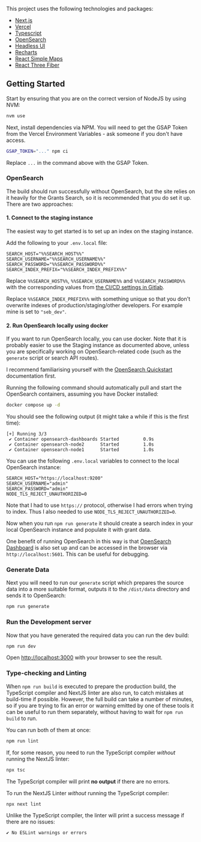 This project uses the following technologies and packages:

-   [Next.js](https://nextjs.org)
-   [Vercel](https://vercel.com)
-   [Typescript](https://www.typescriptlang.org)
-   [OpenSearch](https://opensearch.org)
-   [Headless UI](https://headlessui.com)
-   [Recharts](https://recharts.org)
-   [React Simple Maps](https://www.react-simple-maps.io)
-   [React Three Fiber](https://docs.pmnd.rs/react-three-fiber)

## Getting Started

Start by ensuring that you are on the correct version of NodeJS by using NVM:

```bash
nvm use
```

Next, install dependencies via NPM. You will need to get the GSAP Token from the Vercel Environment Variables - ask someone if you don't have access.

```bash
GSAP_TOKEN="..." npm ci
```

Replace `...` in the command above with the GSAP Token.

### OpenSearch

The build should run successfully without OpenSearch, but the site relies on it heavily for the Grants Search, so it is recommended that you do set it up. There are two approaches:

#### 1. Connect to the staging instance

The easiest way to get started is to set up an index on the staging instance.

Add the following to your `.env.local` file:

```
SEARCH_HOST="%%SEARCH_HOST%%"
SEARCH_USERNAME="%%SEARCH_USERNAME%%"
SEARCH_PASSWORD="%%SEARCH_PASSWORD%%"
SEARCH_INDEX_PREFIX="%%SEARCH_INDEX_PREFIX%%"
```

Replace `%%SEARCH_HOST%%`, `%%SEARCH_USERNAME%%` and `%%SEARCH_PASSWORD%%` with the corresponding values from [the CI/CD settings in Gitlab](https://gitlab.enovate.co.uk/clients/pandemic-pact/-/settings/ci_cd#js-cicd-variables-settings).

Replace `%%SEARCH_INDEX_PREFIX%%` with something unique so that you don't overwrite indexes of production/staging/other developers. For example mine is set to `"seb_dev"`.

#### 2. Run OpenSearch locally using docker

If you want to run OpenSearch locally, you can use docker. Note that it is probably easier to use the Staging instance as documented above, unless you are specifically working on OpenSearch-related code (such as the `generate` script or search API routes).

I recommend familiarising yourself with the [OpenSearch Quickstart](https://opensearch.org/docs/latest/quickstart/) documentation first.

Running the following command should automatically pull and start the OpenSearch containers, assuming you have Docker installed:

```bash
docker compose up -d
```

You should see the following output (it might take a while if this is the first time):

```
[+] Running 3/3
 ✔ Container opensearch-dashboards Started         0.9s
 ✔ Container opensearch-node2      Started         1.0s
 ✔ Container opensearch-node1      Started         1.0s
```

You can use the following `.env.local` variables to connect to the local OpenSearch instance:

```
SEARCH_HOST="https://localhost:9200"
SEARCH_USERNAME="admin"
SEARCH_PASSWORD="admin"
NODE_TLS_REJECT_UNAUTHORIZED=0
```

Note that I had to use `https://` protocol, otherwise I had errors when trying to index. Thus I also needed to use `NODE_TLS_REJECT_UNAUTHORIZED=0`.

Now when you run `npm run generate` it should create a search index in your local OpenSearch instance and populate it with grant data.

One benefit of running OpenSearch in this way is that [OpenSearch Dashboard](https://opensearch.org/docs/latest/dashboards/quickstart/) is also set up and can be accessed in the browser via `http://localhost:5601`. This can be useful for debugging.

### Generate Data

Next you will need to run our `generate` script which prepares the source data into a more suitable format, outputs it to the `/dist/data` directory and sends it to OpenSearch:

```bash
npm run generate
```

### Run the Development server

Now that you have generated the required data you can run the dev build:

```bash
npm run dev
```

Open [http://localhost:3000](http://localhost:3000) with your browser to see the result.

### Type-checking and Linting

When `npm run build` is executed to prepare the production build, the TypeScript compiler and NextJS linter are also run, to catch mistakes at build-time if possible. However, the full build can take a number of minutes, so if you are trying to fix an error or warning emitted by one of these tools it can be useful to run them separately, without having to wait for `npm run build` to run.

You can run both of them at once:

```bash
npm run lint
```

If, for some reason, you need to run the TypeScript compiler _without_ running the NextJS linter:

```bash
npx tsc
```

The TypeScript compiler will print **no output** if there are no errors.

To run the NextJS Linter _without_ running the TypeScript compiler:

```bash
npx next lint
```

Unlike the TypeScript compiler, the linter will print a success message if there are no issues:

```
✔ No ESLint warnings or errors
```
